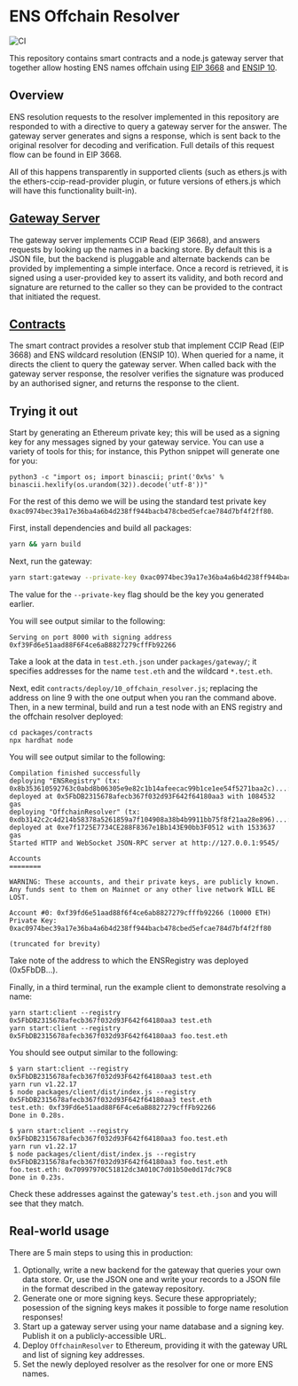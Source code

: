 # ENS Offchain Resolver
![CI](https://github.com/ensdomains/offchain-resolver/actions/workflows/main.yml/badge.svg)


This repository contains smart contracts and a node.js gateway server that together allow hosting ENS names offchain using [EIP 3668](https://eips.ethereum.org/EIPS/eip-3668) and [ENSIP 10](https://docs.ens.domains/ens-improvement-proposals/ensip-10-wildcard-resolution).

## Overview

ENS resolution requests to the resolver implemented in this repository are responded to with a directive to query a gateway server for the answer. The gateway server generates and signs a response, which is sent back to the original resolver for decoding and verification. Full details of this request flow can be found in EIP 3668.

All of this happens transparently in supported clients (such as ethers.js with the ethers-ccip-read-provider plugin, or future versions of ethers.js which will have this functionality built-in).

## [Gateway Server](packages/gateway)

The gateway server implements CCIP Read (EIP 3668), and answers requests by looking up the names in a backing store. By default this is a JSON file, but the backend is pluggable and alternate backends can be provided by implementing a simple interface. Once a record is retrieved, it is signed using a user-provided key to assert its validity, and both record and signature are returned to the caller so they can be provided to the contract that initiated the request.

## [Contracts](packages/contracts)

The smart contract provides a resolver stub that implement CCIP Read (EIP 3668) and ENS wildcard resolution (ENSIP 10). When queried for a name, it directs the client to query the gateway server. When called back with the gateway server response, the resolver verifies the signature was produced by an authorised signer, and returns the response to the client.

## Trying it out

Start by generating an Ethereum private key; this will be used as a signing key for any messages signed by your gateway service. You can use a variety of tools for this; for instance, this Python snippet will generate one for you:

```
python3 -c "import os; import binascii; print('0x%s' % binascii.hexlify(os.urandom(32)).decode('utf-8'))"
```

For the rest of this demo we will be using the standard test private key `0xac0974bec39a17e36ba4a6b4d238ff944bacb478cbed5efcae784d7bf4f2ff80`.

First, install dependencies and build all packages:

```bash
yarn && yarn build
```

Next, run the gateway:

```bash
yarn start:gateway --private-key 0xac0974bec39a17e36ba4a6b4d238ff944bacb478cbed5efcae784d7bf4f2ff80 --data test.eth.json
```

The value for the `--private-key` flag should be the key you generated earlier.

You will see output similar to the following:
```
Serving on port 8000 with signing address 0xf39Fd6e51aad88F6F4ce6aB8827279cffFb92266
```

Take a look at the data in `test.eth.json` under `packages/gateway/`; it specifies addresses for the name `test.eth` and the wildcard `*.test.eth`.

Next, edit `contracts/deploy/10_offchain_resolver.js`; replacing the address on line 9 with the one output when you ran the command above. Then, in a new terminal, build and run a test node with an ENS registry and the offchain resolver deployed:

```
cd packages/contracts
npx hardhat node
```

You will see output similar to the following:

```
Compilation finished successfully
deploying "ENSRegistry" (tx: 0x8b353610592763c0abd8b06305e9e82c1b14afeecac99b1ce1ee54f5271baa2c)...: deployed at 0x5FbDB2315678afecb367f032d93F642f64180aa3 with 1084532 gas
deploying "OffchainResolver" (tx: 0xdb3142c2c4d214b58378a5261859a7f104908a38b4b9911bb75f8f21aa28e896)...: deployed at 0xe7f1725E7734CE288F8367e1Bb143E90bb3F0512 with 1533637 gas
Started HTTP and WebSocket JSON-RPC server at http://127.0.0.1:9545/

Accounts
========

WARNING: These accounts, and their private keys, are publicly known.
Any funds sent to them on Mainnet or any other live network WILL BE LOST.

Account #0: 0xf39fd6e51aad88f6f4ce6ab8827279cfffb92266 (10000 ETH)
Private Key: 0xac0974bec39a17e36ba4a6b4d238ff944bacb478cbed5efcae784d7bf4f2ff80

(truncated for brevity)
```

Take note of the address to which the ENSRegistry was deployed (0x5FbDB...).

Finally, in a third terminal, run the example client to demonstrate resolving a name:

```
yarn start:client --registry 0x5FbDB2315678afecb367f032d93F642f64180aa3 test.eth
yarn start:client --registry 0x5FbDB2315678afecb367f032d93F642f64180aa3 foo.test.eth
```

You should see output similar to the following:

```
$ yarn start:client --registry 0x5FbDB2315678afecb367f032d93F642f64180aa3 test.eth
yarn run v1.22.17
$ node packages/client/dist/index.js --registry 0x5FbDB2315678afecb367f032d93F642f64180aa3 test.eth
test.eth: 0xf39Fd6e51aad88F6F4ce6aB8827279cffFb92266
Done in 0.28s.

$ yarn start:client --registry 0x5FbDB2315678afecb367f032d93F642f64180aa3 foo.test.eth
yarn run v1.22.17
$ node packages/client/dist/index.js --registry 0x5FbDB2315678afecb367f032d93F642f64180aa3 foo.test.eth
foo.test.eth: 0x70997970C51812dc3A010C7d01b50e0d17dc79C8
Done in 0.23s.
```

Check these addresses against the gateway's `test.eth.json` and you will see that they match.

## Real-world usage

There are 5 main steps to using this in production:

 1. Optionally, write a new backend for the gateway that queries your own data store. Or, use the JSON one and write your records to a JSON file in the format described in the gateway repository.
 2. Generate one or more signing keys. Secure these appropriately; posession of the signing keys makes it possible to forge name resolution responses!
 3. Start up a gateway server using your name database and a signing key. Publish it on a publicly-accessible URL.
 4. Deploy `OffchainResolver` to Ethereum, providing it with the gateway URL and list of signing key addresses.
 5. Set the newly deployed resolver as the resolver for one or more ENS names.
